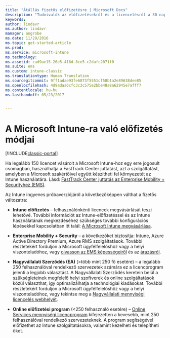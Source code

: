 ```yaml
---
title: "Átállás fizetős előfizetésre | Microsoft Docs"
description: "Tudnivalók az előfizetésekről és a licencelésről a 30 napos ingyenes Intune-próbaidőszak beállítása után."
keywords: 
author: lindavr
ms.author: lindavr
manager: angrobe
ms.date: 11/29/2016
ms.topic: get-started-article
ms.prod: 
ms.service: microsoft-intune
ms.technology: 
ms.assetid: cad9ae15-26e5-418d-8ce5-c2dafc2071f0
ms.suite: ems
ms.custom: intune-classic
ms.translationtype: Human Translation
ms.sourcegitcommit: 9ff1adae93fe6873f5551cf58b1a2e89638dee85
ms.openlocfilehash: 4d9adaa6cfc3c3c575e2bbe48a8a62945e7afff7
ms.contentlocale: hu-hu
ms.lasthandoff: 05/23/2017


---
```


# <a name="ways-to-subscribe-to-microsoft-intune"></a>A Microsoft Intune-ra való előfizetés módjai

[!INCLUDE[classic-portal](../includes/classic-portal.md)]

Ha legalább 150 licencet vásárolt a Microsoft Intune-hoz egy erre jogosult csomagban, használhatja a FastTrack Center juttatást, azt a szolgáltatást, amelyben a Microsoft szakértőivel együtt készítheti fel környezetét az Intune használatára. Lásd: [FastTrack Center juttatás az Enterprise Mobility + Securityhez (EMS)](https://docs.microsoft.com/enterprise-mobility/Solutions/fasttrack-center-benefit-for-enterprise-mobility-suite-ems).

Az Intune ingyenes próbaverziójáról a következőképpen válthat a fizetős változatra:

-   **Intune előfizetés** – felhasználónkénti licencek megvásárlását teszi lehetővé. További információt az Intune-előfizetéssel és az Intune használatának megkezdéséhez szükséges további konfigurációs lépésekkel kapcsolatban itt talál: [A Microsoft Intune megvásárlása](/intune-classic/get-started/start-with-a-paid-subscription-to-microsoft-intune).

-   **Enterprise Mobility + Security** – a következőket biztosítja: Intune, Azure Active Directory Premium, Azure RMS szolgáltatások. További részletekért forduljon a Microsoft ügyfélfelelőshöz vagy a helyi viszonteladóhoz, vagy [ olvasson az EMS képességeiről](https://www.microsoft.com/server-cloud/enterprise-mobility/overview.aspx) és az [árazásról](https://www.microsoft.com/server-cloud/products/enterprise-mobility-suite/Purchasing.aspx).

-   **Nagyvállalati Szerződés (EA)** (&gt;több mint 250 fő esetére) – a legalább 250 felhasználóval rendelkező szervezetek számára ez a licencprogram jelenti a legjobb választást. A Nagyvállalati Szerződés keretein belül a szükségleteinek megfelelő helyi szoftverek és online szolgáltatások közül választhat, így optimalizálhatja a technológiai kiadásokat. További részletekért forduljon a Microsoft ügyfélfelelőshöz vagy a helyi viszonteladóhoz, vagy tekintse meg a [Nagyvállalati mennyiségi licencelés webhelyét](http://www.microsoft.com/licensing/licensing-options/enterprise.aspx).

-   **Online előfizetési program** (&lt;250 felhasználó esetére) – [Online Services mennyiségi licencprogram](http://www.microsoft.com/licensing/online-services/default.aspx) kifejezetten a kevesebb, mint 250 felhasználóval rendelkező szervezeteknek. A program segítségével előfizethet az Intune szolgáltatásokra, valamint kezelheti és telepítheti őket.

